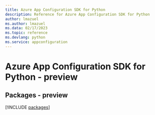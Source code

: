 ```yaml
---
title: Azure App Configuration SDK for Python
description: Reference for Azure App Configuration SDK for Python
author: lmazuel
ms.author: lmazuel
ms.data: 02/17/2023
ms.topic: reference
ms.devlang: python
ms.service: appconfiguration
---
```

# Azure App Configuration SDK for Python - preview
## Packages - preview
[!INCLUDE [packages](app-configuration-index.md)]
